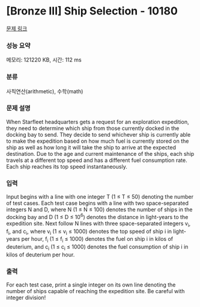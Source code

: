# [Bronze III] Ship Selection - 10180 

[문제 링크](https://www.acmicpc.net/problem/10180) 

### 성능 요약

메모리: 121220 KB, 시간: 112 ms

### 분류

사칙연산(arithmetic), 수학(math)

### 문제 설명

<p>When Starfleet headquarters gets a request for an exploration expedition, they need to determine which ship from those currently docked in the docking bay to send. They decide to send whichever ship is currently able to make the expedition based on how much fuel is currently stored on the ship as well as how long it will take the ship to arrive at the expected destination. Due to the age and current maintenance of the ships, each ship travels at a different top speed and has a different fuel consumption rate. Each ship reaches its top speed instantaneously.</p>

### 입력 

 <p>Input begins with a line with one integer T (1 ≤ T ≤ 50) denoting the number of test cases. Each test case begins with a line with two space-separated integers N and D, where N (1 ≤ N ≤ 100) denotes the number of ships in the docking bay and D (1 ≤ D ≤ 10<sup>6</sup>) denotes the distance in light-years to the expedition site. Next follow N lines with three space-separated integers v<sub>i</sub>, f<sub>i</sub>, and c<sub>i</sub>, where v<sub>i</sub> (1 ≤ v<sub>i</sub> ≤ 1000) denotes the top speed of ship i in light-years per hour, f<sub>i</sub> (1 ≤ f<sub>i</sub> ≤ 1000) denotes the fuel on ship i in kilos of deuterium, and c<sub>i</sub> (1 ≤ c<sub>i</sub> ≤ 1000) denotes the fuel consumption of ship i in kilos of deuterium per hour.</p>

### 출력 

 <p>For each test case, print a single integer on its own line denoting the number of ships capable of reaching the expedition site. Be careful with integer division!</p>

